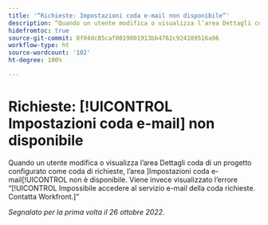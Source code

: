 ```yaml
---
title: '“Richieste: Impostazioni coda e-mail non disponibile”'
description: “Quando un utente modifica o visualizza l’area Dettagli coda di un progetto configurato come coda di richieste, l’area Impostazioni coda e-mail non è disponibile. Viene invece visualizzato l’errore Impossibile accedere al servizio e-mail della coda richieste. Contatta Workfront.”
hidefromtoc: true
source-git-commit: 8f04dc85caf0019001913bb4762c924109516a96
workflow-type: ht
source-wordcount: '102'
ht-degree: 100%

---
```



# Richieste: [!UICONTROL Impostazioni coda e-mail] non disponibile

Quando un utente modifica o visualizza l’area Dettagli coda di un progetto configurato come coda di richieste, l’area ]Impostazioni coda e-mail[!UICONTROL  non è disponibile. Viene invece visualizzato l’errore “[!UICONTROL Impossibile accedere al servizio e-mail della coda richieste. Contatta Workfront.]”

_Segnalato per la prima volta il 26 ottobre 2022._

